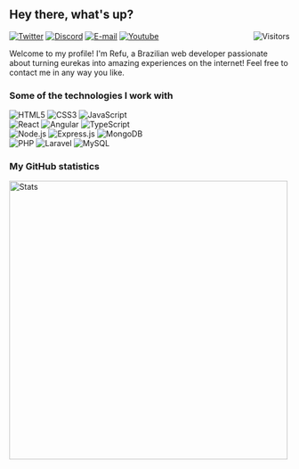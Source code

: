 <div>
  <h2>Hey there, what's up?</h2>

  <p>
    <a target="_blank" href="https://www.twitter.com/refusado"><img alt="Twitter" src="https://img.shields.io/badge/Twitter-%231DA1F2.svg?style=flat-square&logo=Twitter&logoColor=white"/></a>
    <a target="_blank" href="https://discord.com/users/412685400847679508"><img alt="Discord" src="https://img.shields.io/badge/Discord-%237289DA.svg?style=flat-square&logo=discord&logoColor=white"/></a>
    <a target="_blank" href="mailto:renanfreitas.contato@gmail.com"><img alt="E-mail" src="https://img.shields.io/badge/Gmail-D14836?style=flat-square&logo=gmail&logoColor=white"/></a>
    <a target="_blank" href="https://www.youtube.com/@refusado"><img alt="Youtube" src="https://img.shields.io/badge/YouTube-FF0000?style=flat-square&logo=youtube&logoColor=white"/></a>
    <img align="right" alt="Visitors" src="https://api.visitorbadge.io/api/visitors?path=refusado&labelColor=%232e3440&countColor=%23c7ced9&style=flat-square&labelStyle=lower" />
  </p>

  <p align="left">
    Welcome to my profile! I'm Refu, a Brazilian web developer passionate about turning eurekas into amazing experiences on the internet! Feel free to contact me in any way you like.
  </p>
</div>

<div>
  <h3>Some of the technologies I work with</h3>
  <img alt="HTML5" src="https://img.shields.io/badge/html5-%23E34F26.svg?style=for-the-badge&logo=html5&logoColor=white"/>
  <img alt="CSS3" src="https://img.shields.io/badge/css3-%231572B6.svg?style=for-the-badge&logo=css3&logoColor=white"/>
  <img alt="JavaScript" src="https://img.shields.io/badge/javascript-%23323330.svg?style=for-the-badge&logo=javascript&logoColor=%23F7DF1E"/>
  <br>
  <img alt="React" src="https://img.shields.io/badge/react-%2320232a.svg?style=for-the-badge&logo=react&logoColor=%2361DAFB"/>
  <img alt="Angular" src="https://img.shields.io/badge/angular-%23DD0031.svg?style=for-the-badge&logo=angular&logoColor=white"/>
  <img alt="TypeScript" src="https://img.shields.io/badge/typescript-%23007ACC.svg?style=for-the-badge&logo=typescript&logoColor=white"/>
  <br>
  <img alt="Node.js" src="https://img.shields.io/badge/node.js-6DA55F?style=for-the-badge&logo=node.js&logoColor=white"/>
  <img alt="Express.js" src="https://img.shields.io/badge/express.js-%23404d59.svg?style=for-the-badge&logo=express&logoColor=white"/>
  <img alt="MongoDB" src="https://img.shields.io/badge/MongoDB-%234ea94b.svg?style=for-the-badge&logo=mongodb&logoColor=white"/>
  <br>
  <img alt="PHP" src="https://img.shields.io/badge/php-%23777BB4.svg?style=for-the-badge&logo=php&logoColor=white"/>
  <img alt="Laravel" src="https://img.shields.io/badge/laravel-%23FF2D20.svg?style=for-the-badge&logo=laravel&logoColor=white"/>
  <img alt="MySQL" src="https://img.shields.io/badge/mysql-%2300f.svg?style=for-the-badge&logo=mysql&logoColor=white"/>
</div>

<div>
  <h3>My GitHub statistics</h3>
  <img width="500px" align="left" alt="Stats" src="https://github-readme-stats.vercel.app/api?username=refusado&count_private=true&show_icons=true&theme=nord&hide_title=true" />
</div>